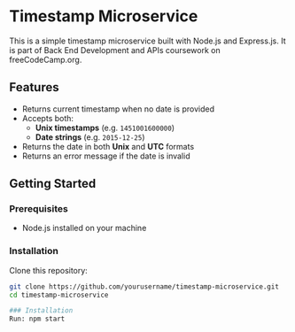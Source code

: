 # Timestamp Microservice

This is a simple timestamp microservice built with Node.js and Express.js. It is part of Back End Development and APIs coursework on freeCodeCamp.org.

## Features

- Returns current timestamp when no date is provided
- Accepts both:
  - **Unix timestamps** (e.g. `1451001600000`)
  - **Date strings** (e.g. `2015-12-25`)
- Returns the date in both **Unix** and **UTC** formats
- Returns an error message if the date is invalid

## Getting Started

### Prerequisites

- Node.js installed on your machine

### Installation

Clone this repository:

   ```bash
   git clone https://github.com/yourusername/timestamp-microservice.git
   cd timestamp-microservice

### Installation
Run: npm start

